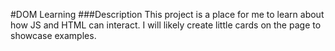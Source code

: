 #DOM Learning
 ###Description
 This project is a place for me to learn about how JS and HTML can interact. I will likely create little cards on the page to showcase examples.